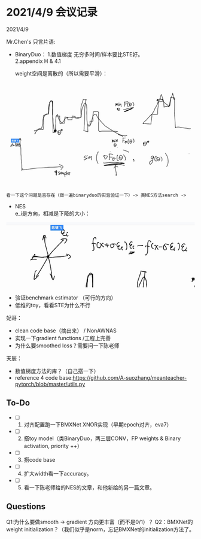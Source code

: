# 2021/4/9 会议记录  

2021/4/9  

Mr.Chen's 只言片语:  
* BinaryDuo： 1.数值梯度  无穷多时间/样本要比STE好。  
              2.appendix H & 4.1  

    weight空间是离散的（所以需要平滑）：  

![](https://raw.githubusercontent.com/YouCaiJun98/MyPicBed/main/imgs/202104100001.png)  

    看一下这个问题是否存在（做一遍binaryduo的实验验证一下）-> 类NES方法search ->  

* NES  
    e_i是方向，相减是下降的大小：  

![](https://raw.githubusercontent.com/YouCaiJun98/MyPicBed/main/imgs/202104100002.png)  


* 验证benchmark  estimator （可行的方向）  
* 低维的toy，看看STE为什么不行  

妃哥：
* clean code base（摘出来） / NonAWNAS
* 实现一下gradient functions /工程上完善
* 为什么要smoothed loss？需要问一下陈老师

天辰：  
* 数值梯度方法的库？（自己搭一下）  
* reference 4 code base:https://github.com/A-suozhang/meanteacher-pytorch/blob/master/utils.py  

## To-Do  
- [ ] 1. 对齐配置跑一下BMXNet XNOR实现（早期epoch对齐，eva7）  
- [ ] 2. 搭toy model（类BinaryDuo，两三层CONV，FP weights & Binary activation, priority ++）  
- [ ] 3. 搭code base  
- [ ] 4. 扩大width看一下accuracy。  
- [ ] 5. 看一下陈老师给的NES的文章，和他新给的另一篇文章。  




## Questions  
Q1:为什么要做smooth -> gradient 方向更丰富（而不是0/1）？
Q2：BMXNet的weight initialization？（我们似乎是norm，忘记BMXNet的initialization方法了。   

